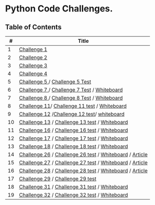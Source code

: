 # Python Code Challenges.

## **Table of Contents**

#|Title
-|------
1| [Challenge 1](challenge_1.md)
2| [Challenge 2](challenge2.md)
3|[Challenge 3](challenge3.md)
4|[Challenge 4 ](linkedlist/README.md)
5|[Challenge 5 ](linkedlist/linkedlist/linkedlist.py) / [Challenge 5 Test](linkedlist/tests/test_linked_list.py)
6| [Challenge 7 ](linkedlist/linkedlist/linkedlist.py) / [Challenge 7 Test](linkedlist/tests/kth_test.py) / [Whiteboard](img/challenge7.jpg)
7|[Challenge 8 ](linkedlist/linkedlist/zip_lists.py) / [Challenge 8 Test](linkedlist/tests/test_ziplist.py) / [Whiteboard](img/challenge8.jpg)
8|[Challenge 11](stack-queue/stack_queue/pseudo.py)/ [Challenge 11 test](stack-queue/tests/test_pseudo.py) / [ Whiteboard](img/ch11.jpg)
9|[Challenge 12](stack-queue/stack_queue/animal.py) /[Challenge 12 test](stack-queue/tests/test_animal.py)/ [whiteboard](img/ch12.jpg)
10|[Challenge 13](stack-queue/stack_queue/bracket.py) / [Challenge 13 test](stack-queue/tests/test_brackets.py) / [ Whiteboard](img/ch13.jpg)
11|[Challenge 16](tree/tree/binary_tree.py) / [Challenge 16 test](tree/tests/test_binary_tree.py) / [Whiteboard](img/ch16.jpg)
12|[Challenge 17](tree/tree/binary_tree.py) / [Challenge 17 test](tree/tests/test_binary_tree.py) / [Whiteboard](img/ch17.jpg)
13|[Challenge 18](tree/tree/k_arry_tree.py) / [Challenge 18 test](tree/tests/test_fizz_buzz.py) / [Whiteboard](img/ch18.jpg)
14|[Challenge 26](insertion_sort/insertion_sort/insertion_sort.py) / [Challenge 26 test](insertion_sort/tests/test_insertion_sort.py) / [Whiteboard](img/ch26.jpg) / [Article](img/ch26article.jpg)
15|[Challenge 27](sort/sort/merge_sort.py) / [Challenge 27 test](sort/tests/test_merge.py) / [Whiteboard](img/ch27.jpg) / [Article](img/ch27blog.jpg)
16|[Challenge 28](sort/sort/quick_sort.py) / [Challenge 28 test](sort/tests/test_quick.py) / [Whiteboard](img/ch28.jpg) / [Article](img/ch28article.jpg)
17|[Challenge 29](hash-table/hash_table/hash_table.py) / [Challenge 29 test](hash-table/tests/test_hashtable.py)
18|[Challenge 31](hash-table/hash_table/repeated_word.py) / [Challenge 31 test](hash-table/tests/test_repeated_word.py) / [Whiteboard](img/ch31.jpg)
19|[Challenge 32](hash-table/hash_table/intersection_tree.py) / [Challenge 32 test](hash-table/tests/test_intersection_tree.py) / [Whiteboard](img/ch32.jpg)

